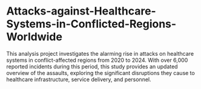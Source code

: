 # Attacks-against-Healthcare-Systems-in-Conflicted-Regions-Worldwide
This analysis project investigates the alarming rise in attacks on healthcare systems in conflict-affected regions from 2020 to 2024. With over 6,000 reported incidents during this period, this study provides an updated overview of the assaults, exploring the significant disruptions they cause to healthcare infrastructure, service delivery, and personnel.
